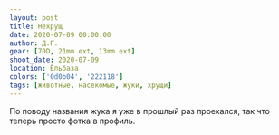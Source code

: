 ```yaml
---
layout: post
title: Нехрущ
date: 2020-07-09 00:00:00
author: Д.Г.
gear: [70D, 21mm ext, 13mm ext]
shoot_date: 2020-07-09
location: Ёльбаза
colors: ['0d0b04', '222118']
tags: [животные, насекомые, жуки, хрущи]
---
```

По поводу названия жука я уже в прошлый раз проехался, так что теперь просто фотка в профиль.